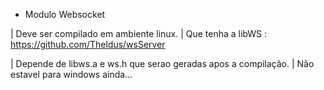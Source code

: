* Modulo Websocket

| Deve ser compilado em ambiente linux. 
| Que tenha a libWS : https://github.com/Theldus/wsServer

| Depende de libws.a e ws.h que serao geradas apos a compilação.
| Não estavel para windows ainda...